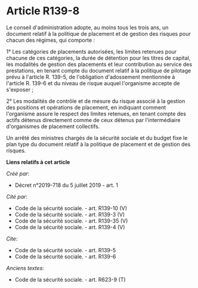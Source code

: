 # Article R139-8

Le conseil d'administration adopte, au moins tous les trois ans, un document relatif à la politique de placement et de
gestion des risques pour chacun des régimes, qui comporte : 

1° Les catégories de placements autorisées, les limites retenues pour chacune de ces catégories, la durée de détention pour
les titres de capital, les modalités de gestion des placements et leur contribution au service des prestations, en tenant
compte du document relatif à la politique de pilotage prévu à l'article R. 139-5, de l'obligation d'adossement mentionnée à
l'article R. 139-6 et du niveau de risque auquel l'organisme accepte de s'exposer ; 

2° Les modalités de contrôle et de mesure du risque associé à la gestion des positions et opérations de placement, en
indiquant comment l'organisme assure le respect des limites retenues, en tenant compte des actifs détenus directement comme
de ceux détenus par l'intermédiaire d'organismes de placement collectifs. 

Un arrêté des ministres chargés de la sécurité sociale et du budget fixe le plan type du document relatif à la politique de
placement et de gestion des risques.

**Liens relatifs à cet article**

_Créé par_:

  - Décret n°2019-718 du 5 juillet 2019 - art. 1

_Cité par_:

  - Code de la sécurité sociale. - art. R139-10 (V)
  - Code de la sécurité sociale. - art. R139-3 (V)
  - Code de la sécurité sociale. - art. R139-35 (V)
  - Code de la sécurité sociale. - art. R139-4 (V)

_Cite_:

  - Code de la sécurité sociale. - art. R139-5
  - Code de la sécurité sociale. - art. R139-6

_Anciens textes_:

  - Code de la sécurité sociale. - art. R623-9 (T)
